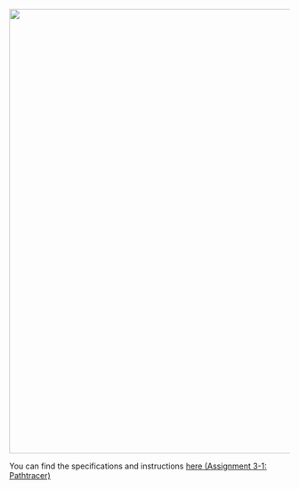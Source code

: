 <p style="text-align:center">
    <img src="https://cs184.eecs.berkeley.edu/cs184_sp17_content/article_images/12_.jpg" width="800px" />
</p>

You can find the specifications and instructions [here (Assignment 3-1: Pathtracer)](https://cs184.eecs.berkeley.edu/sp21/docs/proj3-1)
